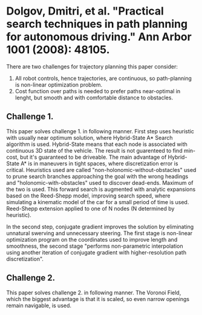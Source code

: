 # Dolgov, Dmitri, et al. "Practical search techniques in path planning for autonomous driving." Ann Arbor 1001 (2008): 48105.

There are two challenges for trajectory planning this paper consider:
1. All robot controls, hence trajectories, are continuous, so path-planning is non-linear optimization problem.
2. Cost function over paths is needed to prefer paths near-optimal in lenght, but smooth and with comfortable distance to obstacles.

## Challenge 1.

This paper solves challenge 1. in following manner. First step uses heuristic with usually near optimum solution, where Hybrid-State A\* Search algorithm is used. Hybrid-State means that each node is associated with continuous 3D state of the vehicle. The result is not guarenteed to find min-cost, but it's guaranteed to be driveable. The main advantage of Hybrid-State A\* is in maneuvers in tight spaces, where discretization error is critical. Heuristics used are called "non-holonomic-without-obstacles" used to prune search branches approaching the goal with the wrong headings and "holonomic-with-obstacles" used to discover dead-ends. Maximum of the two is used. This forward search is augmented with analytic expansions based on the Reed-Shepp model, improving search speed, where simulating a kinematic model of the car for a small period of time is used. Reed-Shepp extension applied to one of N nodes (N determined by heuristic).

In the second step, conjugate gradient improves the solution by eliminating unnatural swerving and unnecessary steering. The first stage is non-linear optimization program on the coordinates used to improve length and smoothness, the second stage "performs non-parametric interpolation using another iteration of conjugate gradient with higher-resolution path discretization".

## Challenge 2.

This paper solves challenge 2. in following manner. The Voronoi Field, which the biggest advantage is that it is scaled, so even narrow openings remain navigable, is used.

